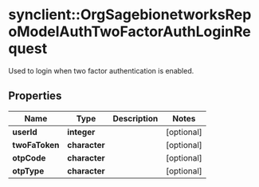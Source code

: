 # synclient::OrgSagebionetworksRepoModelAuthTwoFactorAuthLoginRequest

Used to login when two factor authentication is enabled.

## Properties
Name | Type | Description | Notes
------------ | ------------- | ------------- | -------------
**userId** | **integer** |  | [optional] 
**twoFaToken** | **character** |  | [optional] 
**otpCode** | **character** |  | [optional] 
**otpType** | **character** |  | [optional] 


